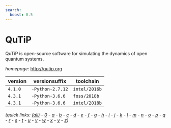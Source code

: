 ```yaml
---
search:
  boost: 0.5
---
```

# QuTiP

QuTiP is open-source software for simulating the dynamics of open quantum systems.

*homepage*: <http://qutip.org>

version | versionsuffix | toolchain
--------|---------------|----------
``4.1.0`` | ``-Python-2.7.12`` | ``intel/2016b``
``4.3.1`` | ``-Python-3.6.6`` | ``foss/2018b``
``4.3.1`` | ``-Python-3.6.6`` | ``intel/2018b``


*(quick links: [(all)](../index.md) - [0](../0/index.md) - [a](../a/index.md) - [b](../b/index.md) - [c](../c/index.md) - [d](../d/index.md) - [e](../e/index.md) - [f](../f/index.md) - [g](../g/index.md) - [h](../h/index.md) - [i](../i/index.md) - [j](../j/index.md) - [k](../k/index.md) - [l](../l/index.md) - [m](../m/index.md) - [n](../n/index.md) - [o](../o/index.md) - [p](../p/index.md) - [q](../q/index.md) - [r](../r/index.md) - [s](../s/index.md) - [t](../t/index.md) - [u](../u/index.md) - [v](../v/index.md) - [w](../w/index.md) - [x](../x/index.md) - [y](../y/index.md) - [z](../z/index.md))*

